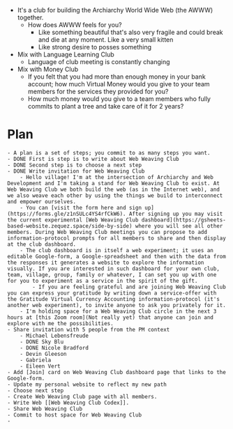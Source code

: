 - It's a club for building the Archiarchy World Wide Web (the AWWW) together.
	- How does AWWW feels for you?
		- Like something beautiful that's also very fragile and could break and die at any moment. Like a very small kitten
		- Like strong desire to posses something
- Mix with Language Learning Club
	- Language of club meeting is constantly changing
- Mix with Money Club
	- If you felt that you had more than enough money in your bank account; how much Virtual Money would you give to your team members for the services they provided for you?
	- How much money would you give to a team members who fully commits to plant a tree and take care of it for 2 years?
# Plan
	- A plan is a set of steps; you commit to as many steps you want.
	- DONE First is step is to write about Web Weaving Club
	- DONE Second step is to choose a next step
	- DONE Write invitation for Web Weaving Club
		- Hello village! I'm at the intersection of Archiarchy and Web Development and I'm taking a stand for Web Weaving Club to exist. At Web Weaving Club we both build the web (as in the Internet web), and we also weave each other by using the things we build to interconnect and empower ourselves.
		- You can [visit the form here and sign up](https://forms.gle/z1nSULc4YS4rfCkW6). After signing up you may visit the current experimental [Web Weaving Club dashboard](https://gsheets-based-website.zequez.space/side-by-side) where you will see all other members. During Web Weaving Club meetings you can propose to add information-protocol prompts for all members to share and then display at the club dashboard.
		- The club dashboard is in itself a web experiment; it uses an editable Google-form, a Google-spreadsheet and then with the data from the responses it generates a website to explore the information visually. If you are interested in such dashboard for your own club, team, village, group, family or whatever, I can set you up with one for you to experiment as a service in the spirit of the gift.
			- If you are feeling grateful and are joining Web Weaving Club you can express your gratitude by writing down a service-offer with the Gratitude Virtual Currency Accounting information-protocol (it's another web experiment), to invite anyone to ask you privately for it.
		- I'm holding space for a Web Weaving Club circle in the next 3 hours at [this Zoom room](Not really yet) that anyone can join and explore with me the possibilities.
	- Share invitation with 5 people from the PM context
		- Michael Lebensfreude
		- DONE Sky Blu
		- DONE Nicole Bradford
		- Devin Gleeson
		- Gabriela
		- Eileen Vert
	- Add [Join] card on Web Weaving Club dashboard page that links to the Google-form.
	- Update my personal website to reflect my new path
	- Choose next step
	- Create Web Weaving Club page with all members.
	- Write Web [[Web Weaving Club Codex]].
	- Share Web Weaving Club
	- Commit to host space for Web Weaving Club
	-